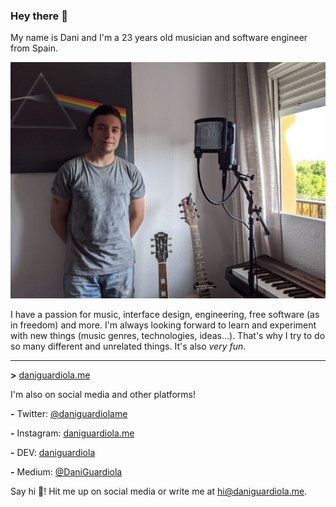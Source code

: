 ### Hey there 🙂

My name is Dani and I'm a 23 years old musician and software engineer from Spain.

![Me](https://github.com/DaniGuardiola/daniguardiola/raw/master/me.jpg)

I have a passion for music, interface design, engineering, free software (as in freedom) and more. I'm always looking forward to learn and experiment with new things (music genres, technologies, ideas...). That's why I try to do so many different and unrelated things. It's also _very fun_.

---

**>** [daniguardiola.me](https://daniguardiola.me/)

I'm also on social media and other platforms!

**-** Twitter: [@daniguardiolame](https://twitter.com/daniguardiolame)

**-** Instagram: [daniguardiola.me](https://www.instagram.com/daniguardiola.me/)

**-** DEV: [daniguardiola](https://dev.to/daniguardiola)

**-** Medium: [@DaniGuardiola](https://medium.com/@DaniGuardiola)

Say hi 👋! Hit me up on social media or write me at [hi@daniguardiola.me](mailto:hi@daniguardiola.me).
